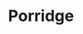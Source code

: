 ---
title: Porridge
metadata:
  course: Breakfast
  servings: '1'
  title: Porridge
ingredients:
- name: cinnamon
  amount: 0.5 tsp
- name: water
  amount: 0.5 cups
- name: dates
  amount: some
- name: oat milk
  amount: 0.5 cups
- name: chia seeds
  amount: some
- name: flaxseed
  amount: some
- name: raisins
  amount: some
- name: oats
  amount: 0.5 cups
cookware:
- name: saucepan
steps:
- description: Grab a saucepan and add the oats, cinnamon, oat milk and water.
- description: Now add some toppings. I use flaxseed, chia seeds, raisins and dates.
- description: Cook on a medium heat, stirring to prevent the porridge from sticking,
    until it's hot and thickened.

---